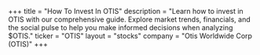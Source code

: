 +++
title = "How To Invest In OTIS"
description = "Learn how to invest in OTIS with our comprehensive guide. Explore market trends, financials, and the social pulse to help you make informed decisions when analyzing $OTIS."
ticker = "OTIS"
layout = "stocks"
company = "Otis Worldwide Corp (OTIS)"
+++

